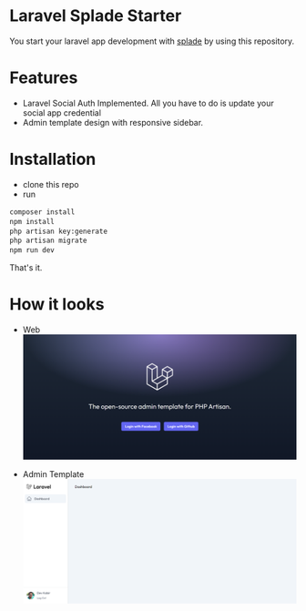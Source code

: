 # Laravel Splade Starter

You start your laravel app development with [splade](https://splade.dev) by using this repository.

# Features
- Laravel Social Auth Implemented. All you have to do is update your social app credential
- Admin template design with responsive sidebar.

# Installation

- clone this repo
- run 
```bash
composer install
npm install 
php artisan key:generate
php artisan migrate
npm run dev
```
That's it.

# How it looks

- Web 
![](./picture-web.png)

- Admin Template 
![](./picture-admin.png)

